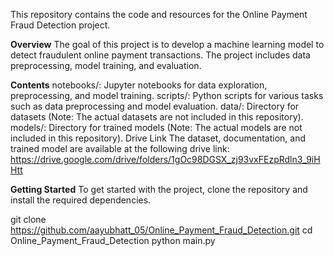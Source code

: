 This repository contains the code and resources for the Online Payment Fraud Detection project.

**Overview**
The goal of this project is to develop a machine learning model to detect fraudulent online payment transactions. The project includes data preprocessing, model training, and evaluation.

**Contents**
notebooks/: Jupyter notebooks for data exploration, preprocessing, and model training.
scripts/: Python scripts for various tasks such as data preprocessing and model evaluation.
data/: Directory for datasets (Note: The actual datasets are not included in this repository).
models/: Directory for trained models (Note: The actual models are not included in this repository).
Drive Link
The dataset, documentation, and trained model are available at the following drive link: https://drive.google.com/drive/folders/1gOc98DGSX_zj93vxFEzpRdln3_9iHHtt

**Getting Started**
To get started with the project, clone the repository and install the required dependencies.

git clone https://github.com/aayubhatt_05/Online_Payment_Fraud_Detection.git
cd Online_Payment_Fraud_Detection
python main.py
